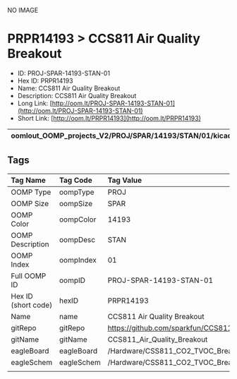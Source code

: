 


  
NO IMAGE  
# PRPR14193 > CCS811 Air Quality Breakout

- ID: PROJ-SPAR-14193-STAN-01
- Hex ID: PRPR14193
- Name: CCS811 Air Quality Breakout
- Description: CCS811 Air Quality Breakout
- Long Link: [http://oom.lt/PROJ-SPAR-14193-STAN-01](http://oom.lt/PROJ-SPAR-14193-STAN-01)
- Short Link: [http://oom.lt/PRPR14193](http://oom.lt/PRPR14193)
  

|oomlout_OOMP_projects_V2/PROJ/SPAR/14193/STAN/01/kicadPcb3dFront.png|oomlout_OOMP_projects_V2/PROJ/SPAR/14193/STAN/01/kicadPcb3dBack.png|oomlout_OOMP_projects_V2/PROJ/SPAR/14193/STAN/01/kicadPcb3d.png||
| :---: | :---: | :---: | :---: |

## Tags
  

|Tag Name|Tag Code|Tag Value|
| :--- | :--- | :--- |
|OOMP Type|oompType|PROJ|
|OOMP Size|oompSize|SPAR|
|OOMP Color|oompColor|14193|
|OOMP Description|oompDesc|STAN|
|OOMP Index|oompIndex|01|
|Full OOMP ID|oompID|PROJ-SPAR-14193-STAN-01|
|Hex ID (short code)|hexID|PRPR14193|
|Name|name|CCS811 Air Quality Breakout|
|gitRepo|gitRepo|https://github.com/sparkfun/CCS811_Air_Quality_Breakout|
|gitName|gitName|CCS811_Air_Quality_Breakout|
|eagleBoard|eagleBoard|/Hardware/CSS811_CO2_TVOC_Breakout.brd|
|eagleSchem|eagleSchem|/Hardware/CSS811_CO2_TVOC_Breakout.sch|
||||
